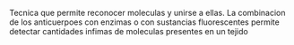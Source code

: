 Tecnica que permite reconocer moleculas y unirse a ellas. La combinacion de los anticuerpoes con enzimas o con sustancias fluorescentes permite detectar cantidades infimas de moleculas presentes en un tejido